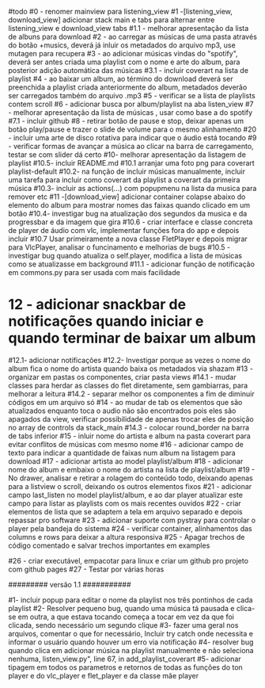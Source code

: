 #todo
#0 - renomer mainview para listening_view
#1 -[listening_view, download_view] adicionar stack main e tabs para alternar entre listening_view e download_view tabs
#1.1 - melhorar apresentação da lista de albuns para download
#2 - ao carregar as músicas de uma pasta através do botão +musics, deverá já inluir os metadados do arquivo mp3, use mutagen para recupera
#3 - ao adicionar músicas vindas do "spotify", deverá ser antes criada uma playlist com o nome e arte do album, para posterior adição automática das músicas 
#3.1 - incluir coverart na lista de playlist
#4 - ao baixar um album, ao término do download deverá ser preenchida a playlist criada anteriormente do album, metadados deverão ser carregados também do arquivo .mp3
#5 - verificar se a lista de playlists contem scroll
#6 - adicionar busca por album/playlist na aba listen_view
#7 - melhorar apresentação da lista de músicas , usar como base a do spotify
#7.1 - incluir github
#8 - retirar botão de pause e stop, deixar apenas um botão play/pause e trazer o slide de volume para o mesmo alinhamento
#20 - incluir uma arte de disco rotativa para indicar que o áudio está tocando
#9 - verificar formas de avançar a música ao clicar na barra de carregamento, testar se com slider dá certo
#10- melhorar apresentação da listagem de playlist
#10.5- incluir README.md
#10.1 arranjar uma foto png para coverart playlist-default
#10.2- na função de incluir músicas manualmente, incluir uma tarefa para incluir como coverart da playlist a coverart da primeira música
#10.3- incluir as actions(...) com popupmenu na lista da musica para remover etc
#11 -[download_view] adicionar container colapse abaixo do elemento do album para mostrar nomes das faixas quando clicado em um botão 
#10.4- investigar bug na atualização dos segundos da musica e da progressbar e da imagem que gira
#10.6 - criar interface e classe concreta de player de áudio com vlc, implementar funções fora do app e depois incluir 
#10.7 Usar primeiramente a nova classe FletPlayer e depois migrar para VlcPlayer, analisar o funcinamento e melhorias de bugs
#10.5 - investigar bug quando atualiza o self.player, modifica a lista de músicas como se atualizasse em background
#11.1 - adicionar função de notificação em commons.py para ser usada com mais facilidade


# 12 - adicionar snackbar de notificações quando iniciar e quando terminar de baixar um album


#12.1- adicionar notificações 
#12.2- Investigar porque as vezes o nome do album fica o nome do artista quando baixa os metadados via shazam
#13 - organizar em pastas os componentes, criar pasta views
#14.1 - mudar classes para herdar as classes do flet diretamente, sem gambiarras, para melhorar a leitura
#14.2 - separar melhor os componentes a fim de diminuir códigos em um arquivo só
#14 - ao mudar de tab os elementos que são atualizados enquanto toca o audio não são encontrados pois eles são apagados da view, verificar possibilidade de apenas trocar eles de posição no array de controls da stack_main
#14.3 - colocar round_border na barra de tabs inferior
#15 - inluir nome do artista e album na pasta coverart para evitar conflitos de músicas com mesmo nome
#16 - adicionar campo de texto para indicar a quantidade de faixas num album na listagem para download
#17 - adicionar artista ao model playlist/album
#18 - adicionar nome do album e embaixo o nome do artista na lista de playlist/album
#19 - No drawer, analisar e retirar a rolagem do conteúdo todo, deixando apenas para a listview o scroll, deixando os outros elementos fixos
#21 - adicionar campo last_listen no model playlist/album, e ao dar player atualizar este campo para listar as playlists com os mais recentes ouvidos
#22 - criar elementos de lista que se adaptem a tela em arquivo separado e depois repassar pro software
#23 - adicionar suporte com pystray para controlar o player pela bandeja do sistema
#24 - verificar container, alinhamentos das columns e rows para deixar a altura responsiva
#25 - Apagar trechos de código comentado e salvar trechos importantes em examples

#26 - criar executável, empacotar para linux e criar um github pro projeto com github pages
#27 - Testar por várias horas

######### versão 1.1 ###########

#1- incluir popup para editar o nome da playlist nos três pontinhos de cada playlist
#2- Resolver pequeno bug, quando uma música tá pausada e clica-se em outra, a que estava tocando começa a tocar em vez da que foi clicada, sendo necessário um segundo clique
#3- fazer uma geral nos arquivos, comentar o que for necessário, Incluir try catch onde necessita e informar o usuário quando houver um erro via notificação 
#4- resolver bug quando clica em adicionar música na playlist manualmente e não seleciona nenhuma, listen_view.py", line 67, in add_playlist_coverart
#5- adicionar tipagem em todos os parametros e retornos de todas as funções do ton player e do vlc_player e flet_player e da classe mãe player
